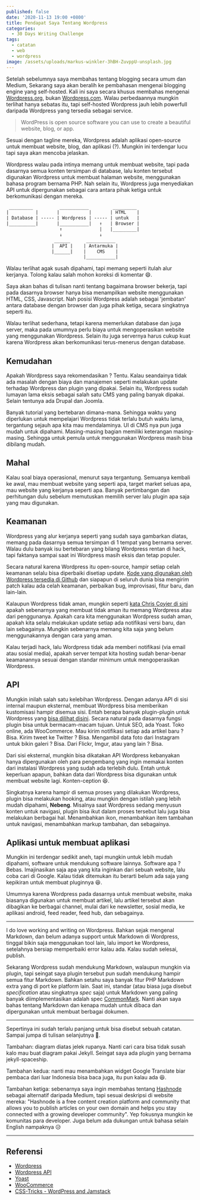 ```yaml
---
published: false
date: '2020-11-13 19:00 +0800'
title: Pendapat Saya Tentang Wordpress
categories:
  - 30 Days Writing Challenge
tags:
  - catatan
  - web
  - wordpress
image: /assets/uploads/markus-winkler-3hBH-ZuvppU-unsplash.jpg
---
```

Setelah sebelumnya saya membahas tentang blogging secara umum dan Medium, Sekarang saya akan beralih ke  pembahasan mengenai blogging engine yang self-hosted. Kali ini saya secara khusus membahas mengenai [Wordpress.org](https://wordpress.org/), bukan [Wordpress.com](https://wordpress.com/). Walau perbedaannya mungkin terlihat hanya sebatas itu, tapi self-hosted Wordpress jauh lebih powerfull daripada Wordpress yang tersedia sebagai service.

> WordPress is open source software you can use to create a beautiful website, blog, or app.

Sesuai dengan tagline mereka, Wordpress adalah aplikasi open-source untuk membuat website, blog, dan aplikasi (?). Mungkin ini terdengar lucu tapi saya akan mencoba jelaskan.

Wordpress walau pada intinya memang untuk membuat website, tapi pada dasarnya semua konten tersimpan di database, lalu konten tersebut digunakan Wordpress untuk membuat halaman website, menggunakan bahasa program bernama PHP. Nah selain itu, Wordpress juga menyediakan API untuk dipergunakan sebagai cara antara pihak ketiga untuk berkomunikasi dengan mereka.

```txt
 _________          ___________         _________
|          |       |           |       | HTML    |
| Database | ----- | Wordpress | ----- | untuk   |
|__________|       |___________|   ↑   | Browser |
                    ↑              |   |_________|
                    ↓              ↓
                  ______      ___________
                 |  API |    | Antarmuka |
                 |______|    |    CMS    |
                             |___________|
```

Walau terlihat agak susah dipahami, tapi memang seperti itulah alur kerjanya. Tolong kalau salah mohon koreksi di komentar :smile:.

Saya akan bahas di tulisan nanti tentang bagaimana browser bekerja, tapi pada dasarnya browser hanya bisa menampilkan website menggunakan HTML, CSS, Javascript. Nah posisi Wordpress adalah sebagai 'jembatan' antara database dengan browser dan juga pihak ketiga, secara singkatnya seperti itu.

Walau terlihat sederhana, tetapi karena memerlukan database dan juga server, maka pada umumnya perlu biaya untuk mengoperasikan website yang menggunakan Wordpress. Selain itu juga servernya harus cukup kuat karena Wordpress akan berkomunikasi terus-menerus dengan database.

## Kemudahan

Apakah Wordpress saya rekomendasikan ? Tentu. Kalau seandainya tidak ada masalah dengan biaya dan manajemen seperti melakukan update terhadap Wordpress dan plugin yang dipakai. Selain itu, Wordpress sudah lumayan lama eksis sebagai salah satu CMS yang paling banyak dipakai. Selain tentunya ada Drupal dan Joomla.

Banyak tutorial yang bertebaran dimana-mana. Sehingga waktu yang diperlukan untuk mempelajari Wordpress tidak terlalu butuh waktu lama, tergantung sejauh apa kita mau mendalaminya. UI di CMS nya pun juga mudah untuk dipahami. Masing-masing bagian memiliki keterangan masing-masing. Sehingga untuk pemula untuk menggunakan Wordpress masih bisa dibilang mudah.

## Mahal

Kalau soal biaya operasional, menurut saya tergantung. Semuanya kembali ke awal, mau membuat website yang seperti apa, target market seluas apa, mau website yang kerjanya seperti apa. Banyak pertimbangan dan perhitungan dulu sebelum memutuskan memilih server lalu plugin apa saja yang mau digunakan.

## Keamanan

Wordpress yang alur kerjanya seperti yang sudah saya gambarkan diatas, memang pada dasarnya semua tersimpan di 1 tempat yang bernama server. Walau dulu banyak isu bertebaran yang bilang Wordpress rentan di hack, tapi faktanya sampai saat ini Wordpress masih eksis dan tetap populer.

Secara natural karena Wordpress itu open-source, hampir setiap celah keamanan selalu bisa diperbaiki disetiap update. [Kode yang digunakan oleh Wordpress tersedia di Github](https://github.com/WordPress/wordpress-develop) dan siapapun di seluruh dunia bisa mengirim patch kalau ada celah keamanan, perbaikan bug, improvisasi, fitur baru, dan lain-lain.

Kalaupun Wordpress tidak aman, mungkin seperti [kata Chris Coyier di sini](https://css-tricks.com/wordpress-and-jamstack/) apakah sebenarnya yang membuat tidak aman itu memang Wordpress atau dari penggunanya. Apakah cara kita menggunakan Wordpress sudah aman, apakah kita selalu melakukan update setiap ada notifikasi versi baru, dan lain sebagainya. Mungkin sebenarnya memang kita saja yang belum menggunakannya dengan cara yang aman.

Kalau terjadi hack, lalu Wordpress tidak ada memberi notifikasi (via email atau sosial media), apakah server tempat kita hosting sudah benar-benar keamanannya sesuai dengan standar minimum untuk mengoperasikan Wordpress.

## API

Mungkin inilah salah satu kelebihan Wordpress. Dengan adanya API di sisi internal maupun eksternal, membuat Wordpress bisa memberikan kustomisasi hampir disemua sisi. Entah berapa banyak plugin-plugin untuk Wordpress yang [bisa dilihat disini](https://wordpress.org/plugins/). Secara natural pada dasarnya fungsi plugin bisa untuk bermacam-macam tujuan. Untuk SEO, ada Yoast. Toko online, ada WooCommerce. Mau kirim notifikasi setiap ada artikel baru ? Bisa. Kirim tweet ke Twitter ? Bisa. Mengambil data foto dari Instagram untuk bikin galeri ? Bisa. Dari Flickr, Imgur, atau yang lain ? Bisa.

Dari sisi eksternal, mungkin bisa dikatakan API Wordpress kebanyakan hanya dipergunakan oleh para pengembang yang ingin memakai konten dari instalasi Wordpress yang sudah ada terlebih dulu. Entah untuk keperluan apapun, bahkan data dari Wordpress bisa digunakan untuk membuat website lagi. Konten-ception :laughing:.

Singkatnya karena hampir di semua proses yang dilakukan Wordpress, plugin bisa melakukan hooking, atau mungkin dengan istilah yang lebih mudah dipahami, **Nebeng**. Misalnya saat Wordpress sedang menyusun konten untuk navigasi, plugin bisa ikut dalam proses tersebut lalu juga bisa melakukan berbagai hal. Menambahkan ikon, menambahkan item tambahan untuk navigasi, menambahkan markup tambahan, dan sebagainya.

## Aplikasi untuk membuat aplikasi

Mungkin ini terdengar sedikit aneh, tapi mungkin untuk lebih mudah dipahami, software untuk mendukung software lainnya. Software apa ? Bebas. Imajinasikan saja apa yang kita inginkan dari sebuah website, lalu coba cari di Google. Kalau tidak ditemukan itu berarti belum ada saja yang kepikiran untuk membuat pluginnya :laughing:.

Umumnya karena Wordpress pada dasarnya untuk membuat website, maka biasanya digunakan untuk membuat artikel, lalu artikel tersebut akan dibagikan ke berbagai channel, mulai dari ke newsletter, sosial media, ke aplikasi android, feed reader, feed hub, dan sebagainya.

---

I do love working and writing on Wordpress. Bahkan sejak mengenal Markdown, dan belum adanya support untuk Markdown di Wordpress, tinggal bikin saja menggunakan tool lain, lalu import ke Wordpress, setelahnya bersiap memperbaiki error kalau ada. Kalau sudah selesai, publish.

Sekarang Wordpress sudah mendukung Markdown, walaupun mungkin via plugin, tapi seingat saya plugin tersebut pun sudah mendukung hampir semua fitur Markdown. Bahkan setahu saya banyak fitur PHP Markdown extra yang di port ke platform lain. Saat ini, standar (atau biasa juga disebut *specification* atau singkatnya *spec* saja) untuk Markdown yang paling banyak diimplementasikan adalah spec [CommonMark](https://commonmark.org/). Nanti akan saya bahas tentang Markdown dan kenapa mudah untuk dibaca dan dipergunakan untuk membuat berbagai dokumen.

---

Sepertinya ini sudah terlalu panjang untuk bisa disebut sebuah catatan. Sampai jumpa di tulisan selanjutnya :wave:.

Tambahan: diagram diatas jelek rupanya. Nanti cari cara bisa tidak susah kalo mau buat diagram pakai Jekyll. Seingat saya ada plugin yang bernama jekyll-spaceship.

Tambahan kedua: nanti mau menambahkan widget Google Translate biar pembaca dari luar Indonesia bisa baca juga, itu pun kalau ada :laughing:.

Tambahan ketiga: sebenarnya saya ingin membahas tentang [Hashnode](https://hashnode.com) sebagai alternatif daripada Medium, tapi sesuai deskripsi di website mereka: "Hashnode is a free content creation platform and community that allows you to publish articles on your own domain and helps you stay connected with a growing developer community". Yep fokusnya mungkin ke komunitas para developer. Juga belum ada dukungan untuk bahasa selain English nampaknya :disappointed_relieved:

---

## Referensi

- [Wordpress](https://wordpress.org/)
- [Wordpress API](https://codex.wordpress.org/WordPress_APIs)
- [Yoast](https://yoast.com/)
- [WooCommerce](https://woocommerce.com/)
- [CSS-Tricks - WordPress and Jamstack](https://css-tricks.com/wordpress-and-jamstack/)
